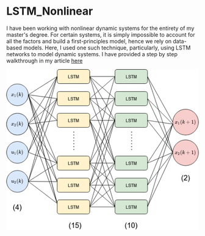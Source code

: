 # LSTM_Nonlinear

I have been working with nonlinear dynamic systems for the entirety of my master's degree. For certain systems, it is simply impossible to account for all the factors and build a first-principles model, hence we rely on data-based models. Here, I used one such technique, particularly, using LSTM networks to model dynamic systems. I have provided a step by step walkthrough in my article [here](https://medium.com/analytics-vidhya/hypothesis-testing-in-real-life-a-tale-of-sibling-rivalry-and-a-rubiks-cube-54cb1ee544c7?sk=04b5d727d46721b61e13edb3ce9c7ec4)

![Screenshot](LSTM_network.png)
